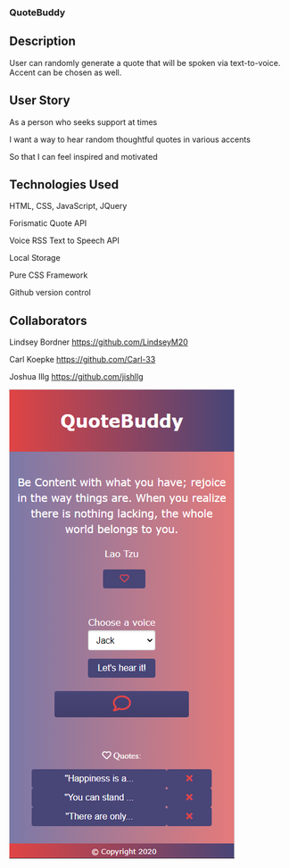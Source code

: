 ### QuoteBuddy


## Description

User can randomly generate a quote that will be spoken via text-to-voice. Accent can be chosen as well.


## User Story


As a person who seeks support at times

I want a way to hear random thoughtful quotes in various accents

So that I can feel inspired and motivated



## Technologies Used

HTML, CSS, JavaScript, JQuery

Forismatic Quote API

Voice RSS Text to Speech API

Local Storage

Pure CSS Framework

Github version control


## Collaborators

Lindsey Bordner https://github.com/LindseyM20

Carl Koepke https://github.com/Carl-33

Joshua Illg https://github.com/jishllg


![QuoteBuddy on mobile device](./assets/images/QuoteScreenshot.png)